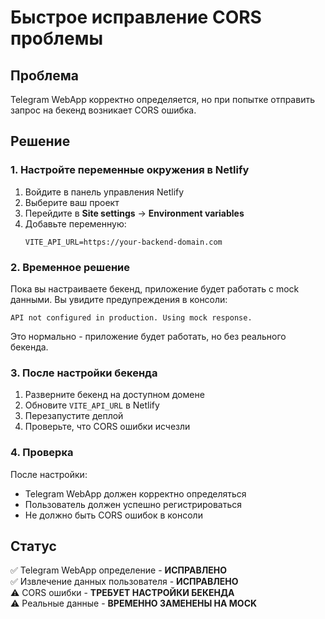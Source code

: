 # Быстрое исправление CORS проблемы

## Проблема
Telegram WebApp корректно определяется, но при попытке отправить запрос на бекенд возникает CORS ошибка.

## Решение

### 1. Настройте переменные окружения в Netlify

1. Войдите в панель управления Netlify
2. Выберите ваш проект
3. Перейдите в **Site settings** → **Environment variables**
4. Добавьте переменную:
   ```
   VITE_API_URL=https://your-backend-domain.com
   ```

### 2. Временное решение

Пока вы настраиваете бекенд, приложение будет работать с mock данными. Вы увидите предупреждения в консоли:
```
API not configured in production. Using mock response.
```

Это нормально - приложение будет работать, но без реального бекенда.

### 3. После настройки бекенда

1. Разверните бекенд на доступном домене
2. Обновите `VITE_API_URL` в Netlify
3. Перезапустите деплой
4. Проверьте, что CORS ошибки исчезли

### 4. Проверка

После настройки:
- Telegram WebApp должен корректно определяться
- Пользователь должен успешно регистрироваться
- Не должно быть CORS ошибок в консоли

## Статус

✅ Telegram WebApp определение - **ИСПРАВЛЕНО**  
✅ Извлечение данных пользователя - **ИСПРАВЛЕНО**  
⚠️ CORS ошибки - **ТРЕБУЕТ НАСТРОЙКИ БЕКЕНДА**  
⚠️ Реальные данные - **ВРЕМЕННО ЗАМЕНЕНЫ НА MOCK** 